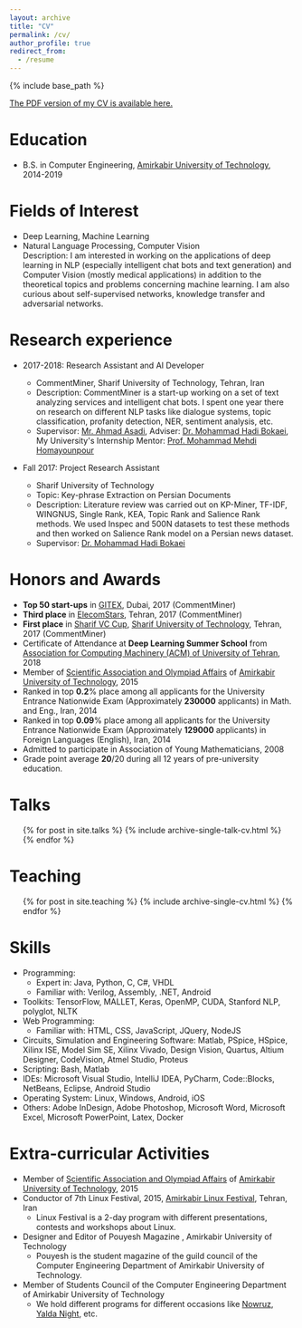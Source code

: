 ```yaml
---
layout: archive
title: "CV"
permalink: /cv/
author_profile: true
redirect_from:
  - /resume
---
```


{% include base_path %}

[The PDF version of my CV is available here.](https://sinamahdipour.github.io/files/CV_Sina_Mahdipour_Saravani.pdf)

Education
======
* B.S. in Computer Engineering, [Amirkabir University of Technology](http://aut.ac.ir/aut/), 2014-2019

Fields of Interest
======
* Deep Learning, Machine Learning
* Natural Language Processing, Computer Vision
<br>Description: I am interested in working on the applications of deep learning in NLP (especially intelligent chat bots and text generation) and Computer Vision (mostly medical applications) in addition to the theoretical topics and problems concerning machine learning. I am also curious about self-supervised networks, knowledge transfer and adversarial networks.

Research experience
======
* 2017-2018: Research Assistant and AI Developer
  * CommentMiner, Sharif University of Technology, Tehran, Iran
  * Description: CommentMiner is a start-up working on a set of text analyzing services and intelligent chat bots. I spent one year there on research on different NLP tasks like dialogue systems, topic classification, profanity detection, NER, sentiment analysis, etc.
  * Supervisor: [Mr. Ahmad Asadi](http://ceit.aut.ac.ir/~asadi/), Adviser: [Dr. Mohammad Hadi Bokaei](http://ce.sharif.edu/~bokaei/), My University's Internship Mentor: [Prof. Mohammad Mehdi Homayounpour](http://www.aut.ac.ir/official/main.asp?uid=homayoun)

* Fall 2017: Project Research Assistant
  * Sharif University of Technology
  * Topic: Key-phrase Extraction on Persian Documents
  * Description: Literature review was carried out on KP-Miner, TF-IDF, WINGNUS, Single Rank, KEA, Topic Rank and Salience Rank methods. We used Inspec and 500N datasets to test these methods and then worked on Salience Rank model on a Persian news dataset.
  * Supervisor: [Dr. Mohammad Hadi Bokaei](http://ce.sharif.edu/~bokaei/)
  
Honors and Awards
======
* __Top 50 start-ups__ in [GITEX](https://www.gitex.com/), Dubai, 2017 (CommentMiner)
* __Third place__ in [ElecomStars](http://elecom-stars.com/), Tehran, 2017 (CommentMiner)
* __First place__ in [Sharif VC Cup](http://sharifvccup.ir/), [Sharif University of Technology](http://www.en.sharif.edu/), Tehran, 2017 (CommentMiner)
* Certificate of Attendance at __Deep Learning Summer School__ from [Association for Computing Machinery (ACM) of University of Tehran](http://acm.ut.ac.ir/acm), 2018
* Member of [Scientific Association and Olympiad Affairs](http://sao-aut.ir/?lang=en) of [Amirkabir University of Technology](http://aut.ac.ir/aut/), 2015
* Ranked in top __0.2__% place among all applicants for the University Entrance Nationwide Exam (Approximately __230000__ applicants) in Math. and Eng., Iran, 2014
* Ranked in top __0.09__% place among all applicants for the University Entrance Nationwide Exam (Approximately __129000__ applicants) in Foreign Languages (English), Iran, 2014
* Admitted to participate in Association of Young Mathematicians, 2008
* Grade point average __20__/20 during all 12 years of pre-university education.


  
Talks
======
  <ul>{% for post in site.talks %}
    {% include archive-single-talk-cv.html %}
  {% endfor %}</ul>
  
Teaching
======
  <ul>{% for post in site.teaching %}
    {% include archive-single-cv.html %}
  {% endfor %}</ul>

Skills
======
* Programming:
  * Expert in: Java, Python, C, C#, VHDL
  * Familiar with: Verilog, Assembly, .NET, Android
* Toolkits: TensorFlow, MALLET, Keras, OpenMP, CUDA, Stanford NLP, polyglot, NLTK
* Web Programming:
  * Familiar with: HTML, CSS, JavaScript, JQuery, NodeJS
* Circuits, Simulation and Engineering Software: Matlab, PSpice, HSpice, Xilinx ISE, Model Sim SE, Xilinx Vivado, Design Vision, Quartus, Altium Designer, CodeVision, Atmel Studio, Proteus
* Scripting: Bash, Matlab
* IDEs: Microsoft Visual Studio, IntelliJ IDEA, PyCharm, Code::Blocks, NetBeans, Eclipse, Android Studio	
* Operating System: Linux, Windows, Android, iOS
* Others: Adobe InDesign, Adobe Photoshop, Microsoft Word, Microsoft Excel, Microsoft PowerPoint, Latex, Docker

Extra-curricular Activities
======
* Member of [Scientific Association and Olympiad Affairs](http://sao-aut.ir/?lang=en) of [Amirkabir University of Technology](http://aut.ac.ir/aut/), 2015
* Conductor of 7th Linux Festival, 2015, [Amirkabir Linux Festival](http://www.linuxfest.ir/), Tehran, Iran 
  * Linux Festival is a 2-day program with different presentations, contests and workshops about Linux.
* Designer and Editor of Pouyesh Magazine , Amirkabir University of Technology
  * Pouyesh is the student magazine of the guild council of the Computer Engineering Department of Amirkabir University of Technology. 
* Member of Students Council of the Computer Engineering Department of Amirkabir University of Technology
  * We hold different programs for different occasions like [Nowruz](https://en.wikipedia.org/wiki/Nowruz), [Yalda Night](https://en.wikipedia.org/wiki/Yald%C4%81_Night), etc.


